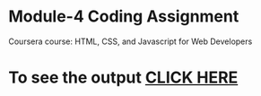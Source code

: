 # Module-4 Coding Assignment

Coursera course: HTML, CSS, and Javascript for Web Developers

# To see the output [CLICK HERE](https://lamthanh912.github.io/cousera-assignment/module3-solution/index.html)
